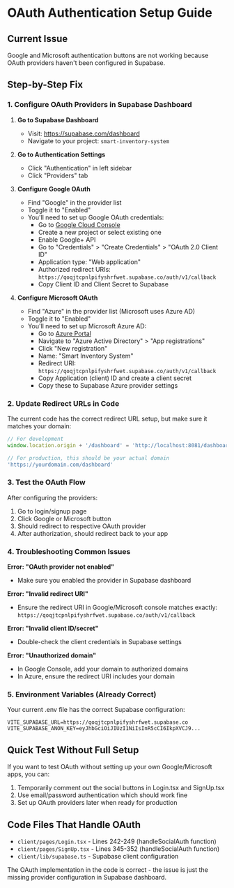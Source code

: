 # OAuth Authentication Setup Guide

## Current Issue

Google and Microsoft authentication buttons are not working because OAuth providers haven't been configured in Supabase.

## Step-by-Step Fix

### 1. Configure OAuth Providers in Supabase Dashboard

1. **Go to Supabase Dashboard**
   - Visit: https://supabase.com/dashboard
   - Navigate to your project: `smart-inventory-system`

2. **Go to Authentication Settings**
   - Click "Authentication" in left sidebar
   - Click "Providers" tab

3. **Configure Google OAuth**
   - Find "Google" in the provider list
   - Toggle it to "Enabled"
   - You'll need to set up Google OAuth credentials:
     - Go to [Google Cloud Console](https://console.cloud.google.com/)
     - Create a new project or select existing one
     - Enable Google+ API
     - Go to "Credentials" > "Create Credentials" > "OAuth 2.0 Client ID"
     - Application type: "Web application"
     - Authorized redirect URIs: `https://qoqjtcpnlpifyshrfwet.supabase.co/auth/v1/callback`
     - Copy Client ID and Client Secret to Supabase

4. **Configure Microsoft OAuth**
   - Find "Azure" in the provider list (Microsoft uses Azure AD)
   - Toggle it to "Enabled"
   - You'll need to set up Microsoft Azure AD:
     - Go to [Azure Portal](https://portal.azure.com/)
     - Navigate to "Azure Active Directory" > "App registrations"
     - Click "New registration"
     - Name: "Smart Inventory System"
     - Redirect URI: `https://qoqjtcpnlpifyshrfwet.supabase.co/auth/v1/callback`
     - Copy Application (client) ID and create a client secret
     - Copy these to Supabase Azure provider settings

### 2. Update Redirect URLs in Code

The current code has the correct redirect URL setup, but make sure it matches your domain:

```javascript
// For development
window.location.origin + '/dashboard' = 'http://localhost:8081/dashboard'

// For production, this should be your actual domain
'https://yourdomain.com/dashboard'
```

### 3. Test the OAuth Flow

After configuring the providers:

1. Go to login/signup page
2. Click Google or Microsoft button
3. Should redirect to respective OAuth provider
4. After authorization, should redirect back to your app

### 4. Troubleshooting Common Issues

**Error: "OAuth provider not enabled"**

- Make sure you enabled the provider in Supabase dashboard

**Error: "Invalid redirect URI"**

- Ensure the redirect URI in Google/Microsoft console matches exactly: `https://qoqjtcpnlpifyshrfwet.supabase.co/auth/v1/callback`

**Error: "Invalid client ID/secret"**

- Double-check the client credentials in Supabase settings

**Error: "Unauthorized domain"**

- In Google Console, add your domain to authorized domains
- In Azure, ensure the redirect URI includes your domain

### 5. Environment Variables (Already Correct)

Your current .env file has the correct Supabase configuration:

```
VITE_SUPABASE_URL=https://qoqjtcpnlpifyshrfwet.supabase.co
VITE_SUPABASE_ANON_KEY=eyJhbGciOiJIUzI1NiIsInR5cCI6IkpXVCJ9...
```

## Quick Test Without Full Setup

If you want to test OAuth without setting up your own Google/Microsoft apps, you can:

1. Temporarily comment out the social buttons in Login.tsx and SignUp.tsx
2. Use email/password authentication which should work fine
3. Set up OAuth providers later when ready for production

## Code Files That Handle OAuth

- `client/pages/Login.tsx` - Lines 242-249 (handleSocialAuth function)
- `client/pages/SignUp.tsx` - Lines 345-352 (handleSocialAuth function)
- `client/lib/supabase.ts` - Supabase client configuration

The OAuth implementation in the code is correct - the issue is just the missing provider configuration in Supabase dashboard.
